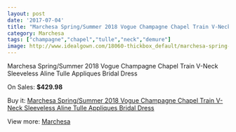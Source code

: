 ```yaml
---
layout: post
date: '2017-07-04'
title: "Marchesa Spring/Summer 2018 Vogue Champagne Chapel Train V-Neck Sleeveless Aline Tulle Appliques Bridal Dress"
category: Marchesa
tags: ["champagne","chapel","tulle","neck","demure"]
image: http://www.idealgown.com/18060-thickbox_default/marchesa-spring-summer-2018-vogue-champagne-chapel-train-v-neck-sleeveless-aline-tulle-appliques-bridal-dress.jpg
---
```

Marchesa Spring/Summer 2018 Vogue Champagne Chapel Train V-Neck Sleeveless Aline Tulle Appliques Bridal Dress

On Sales: **$429.98**
<a href="https://www.idealgown.com/en/marchesa/6989-marchesa-spring-summer-2018-vogue-champagne-chapel-train-v-neck-sleeveless-aline-tulle-appliques-bridal-dress.html"><amp-img layout="responsive" width="600" height="600" src="//www.idealgown.com/18060-thickbox_default/marchesa-spring-summer-2018-vogue-champagne-chapel-train-v-neck-sleeveless-aline-tulle-appliques-bridal-dress.jpg" alt="Marchesa Spring/Summer 2018 Vogue Champagne Chapel Train V-Neck Sleeveless Aline Tulle Appliques Bridal Dress 0" /></a>
<a href="https://www.idealgown.com/en/marchesa/6989-marchesa-spring-summer-2018-vogue-champagne-chapel-train-v-neck-sleeveless-aline-tulle-appliques-bridal-dress.html"><amp-img layout="responsive" width="600" height="600" src="//www.idealgown.com/18061-thickbox_default/marchesa-spring-summer-2018-vogue-champagne-chapel-train-v-neck-sleeveless-aline-tulle-appliques-bridal-dress.jpg" alt="Marchesa Spring/Summer 2018 Vogue Champagne Chapel Train V-Neck Sleeveless Aline Tulle Appliques Bridal Dress 1" /></a>

Buy it: [Marchesa Spring/Summer 2018 Vogue Champagne Chapel Train V-Neck Sleeveless Aline Tulle Appliques Bridal Dress](https://www.idealgown.com/en/marchesa/6989-marchesa-spring-summer-2018-vogue-champagne-chapel-train-v-neck-sleeveless-aline-tulle-appliques-bridal-dress.html "Marchesa Spring/Summer 2018 Vogue Champagne Chapel Train V-Neck Sleeveless Aline Tulle Appliques Bridal Dress")

View more: [Marchesa](https://www.idealgown.com/en/108-marchesa "Marchesa")